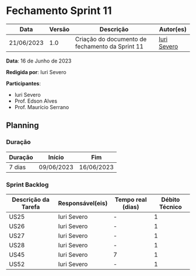 # Fechamento Sprint 11

|  **Data**  | **Versão** | **Descrição** | **Autor(es)** |
| ---------- | ---------- | ------------- | ------------- |
| 21/06/2023 |  1.0   | Criação do documento de fechamento da Sprint 11 | [Iuri Severo](https://github.com/iurisevero) |

**Data**: 16 de Junho de 2023

**Redigida por**: Iuri Severo

**Participantes**: 
* Iuri Severo
* Prof. Edson Alves
* Prof. Maurício Serrano

## Planning

### Duração

| Duração |   Início   |     Fim    |
| ------- | ---------- | ---------- |
| 7 dias  | 09/06/2023 | 16/06/2023 |

### Sprint Backlog

| Descrição da Tarefa | Responsável(eis) | Tempo real (dias) | Débito Técnico |
| ------------------- | ---------------- | -------------------------- | -------------- |
| US25 | Iuri Severo | - | 1 |
| US26 | Iuri Severo | - | 1 |
| US27 | Iuri Severo | - | 1 |
| US28 | Iuri Severo | - | 1 |
| US45 | Iuri Severo | 7 | 1 |
| US52 | Iuri Severo | - | 1 |